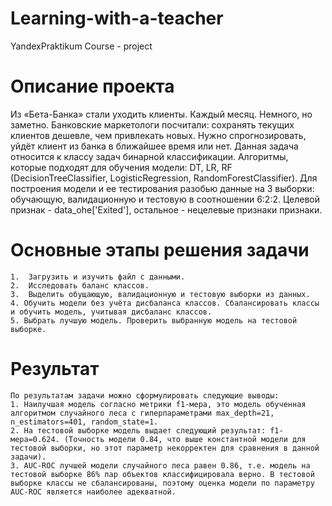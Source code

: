 # Learning-with-a-teacher
YandexPraktikum Course - project 
# Описание проекта
 Из «Бета-Банка» стали уходить клиенты. Каждый месяц. Немного, но заметно. Банковские маркетологи посчитали: сохранять текущих клиентов дешевле, чем привлекать новых. Нужно спрогнозировать, уйдёт клиент из банка в ближайшее время или нет. 
 Данная задача относится к классу задач бинарной классификации. Алгоритмы, которые подходят для обучения модели: DT, LR, RF (DecisionTreeClassifier, LogisticRegression, RandomForestClassifier). Для построения модели и ее тестирования разобью данные на 3 выборки: обучающую, валидационную и тестовую в соотношении 6:2:2. Целевой признак - data_ohe['Exited'], остальное - нецелевые признаки признаки.
 # Основные этапы решения задачи
    1.  Загрузить и изучить файл с данными.
    2.  Исследовать баланс классов.
    3.  Выделить обущающую, валидационную и тестовую выборки из данных.
    4. Обучить модели без учёта дисбаланса классов. Сбалансировать классы и обучить модель, учитывая дисбаланс классов. 
    5. Выбрать лучшую модель. Проверить выбранную модель на тестовой выборке.
# Результат
    По результатам задачи можно сформулировать следующие выводы:
    1. Наилучшая модель согласно метрики f1-мера, это модель обученная алгоритмом случайного леса с гиперпараметрами max_depth=21, n_estimators=401, random_state=1.
    2. На тестовой выборке модель выдает следующий результат: f1-мера=0.624. (Точность модели 0.84, что выше константной модели для тестовой выборки, но этот параметр некорректен для сравнения в данной задачи).
    3. AUC-ROC лучшей модели случайного леса равен 0.86, т.е. модель на тестовой выборке 86% пар объектов классифицировала верно. В тестовой выборке классы не сбалансированы, поэтому оценка модели по параметру AUC-ROC является наиболее адекватной.
